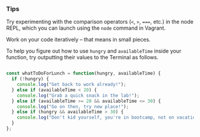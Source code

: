 ### Tips

Try experimenting with the comparison operators (`<`, `>`, `===`, etc.) in the node REPL, which you can launch using the `node` command in Vagrant.

Work on your code iteratively – that means in small pieces. 

To help you figure out how to use `hungry` and `availableTime` inside your function, try outputting their values to the Terminal as follows.


```javascript

const whatToDoForLunch = function(hungry, availableTime) {
  if (!hungry) {
    console.log("Get back to work already!");
  } else if (availableTime < 20) {
    console.log("Grab a quick snack in the lab!");
  } else if (availableTime >= 20 && availableTime <= 30) {
    console.log("Go on then, try new place!");
  } else if (hungry && availableTime > 30) {
    console.log("Don't kid yourself, you're in bootcamp, not on vacation!");
  }
};
```